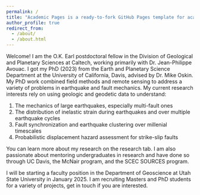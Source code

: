```yaml
---
permalink: /
title: "Academic Pages is a ready-to-fork GitHub Pages template for academic personal websites"
author_profile: true
redirect_from: 
  - /about/
  - /about.html
---
```


Welcome! I am the O.K. Earl postdoctoral fellow in the Division of Geological and Planetary Sciences at Caltech, working primarily with Dr. Jean-Philippe Avouac. I got my PhD (2023) from the Earth and Planetary Science Department at the University of California, Davis, advised by Dr. Mike Oskin. My PhD work combined field methods and remote sensing to address a variety of problems in earthquake and fault mechanics. My current research interests rely on using geologic and geodetic data to understand:

1. The mechanics of large earthquakes, especially multi-fault ones
2. The distribution of inelastic strain during earthquakes and over multiple earthquake cycles
3. Fault synchronization and earthquake clustering over millenial timescales
4. Probabilistic displacement hazard assessment for strike-slip faults

You can learn more about my research on the research tab. I am also passionate about mentoring undergraduates in research and have done so through UC Davis, the McNair program, and the SCEC SOURCES program.

I will be starting a faculty position in the Department of Geoscience at Utah State University in January 2025. I am recruiting Masters and PhD students for a variety of projects, get in touch if you are interested. 
